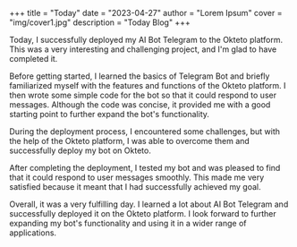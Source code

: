 +++
title = "Today"
date = "2023-04-27"
author = "Lorem Ipsum"
cover = "img/cover1.jpg"
description = "Today Blog"
+++


Today, I successfully deployed my AI Bot Telegram to the Okteto platform. This was a very interesting and challenging project, and I'm glad to have completed it.

Before getting started, I learned the basics of Telegram Bot and briefly familiarized myself with the features and functions of the Okteto platform. I then wrote some simple code for the bot so that it could respond to user messages. Although the code was concise, it provided me with a good starting point to further expand the bot's functionality.

During the deployment process, I encountered some challenges, but with the help of the Okteto platform, I was able to overcome them and successfully deploy my bot on Okteto.

After completing the deployment, I tested my bot and was pleased to find that it could respond to user messages smoothly. This made me very satisfied because it meant that I had successfully achieved my goal.

Overall, it was a very fulfilling day. I learned a lot about AI Bot Telegram and successfully deployed it on the Okteto platform. I look forward to further expanding my bot's functionality and using it in a wider range of applications.

